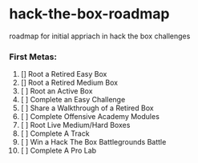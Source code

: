 # hack-the-box-roadmap
roadmap for initial appriach in hack the box challenges

### First Metas:

1. [] Root a Retired Easy Box
2. [] Root a Retired Medium Box
3. [ ] Root an Active Box
4. [ ] Complete an Easy Challenge
5. [ ] Share a Walkthrough of a Retired Box
6. [ ] Complete Offensive Academy Modules
7. [ ] Root Live Medium/Hard Boxes
8. [ ] Complete A Track
9. [ ] Win a Hack The Box Battlegrounds Battle
10. [ ] Complete A Pro Lab
